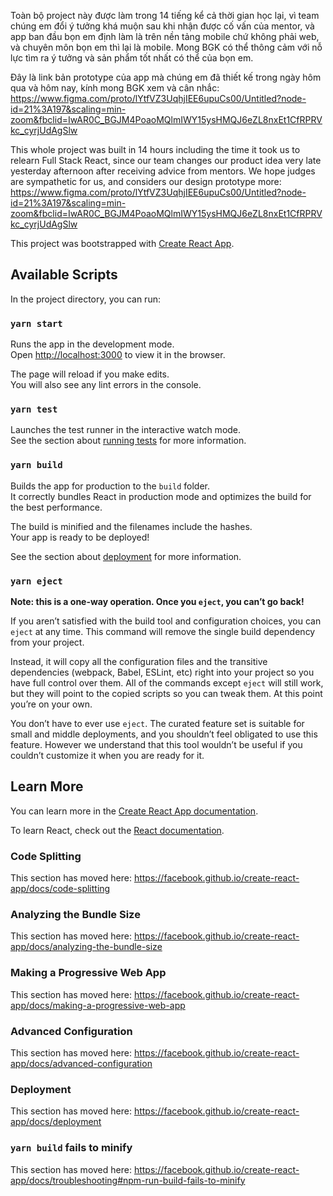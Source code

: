
Toàn bộ project này được làm trong 14 tiếng kể cả thời gian học lại, vì team chúng em đổi ý tưởng khá muộn sau khi nhận được cố vấn của mentor, và app ban đầu bọn em định làm là trên nền tảng mobile chứ không phải web, và chuyên môn bọn em thì lại là mobile. Mong BGK có thể thông cảm với nỗ lực tìm ra ý tưởng và sản phẩm tốt nhất có thể của bọn em.

Đây là link bản prototype của app mà chúng em đã thiết kế trong ngày hôm qua và hôm nay, kính mong BGK xem và cân nhắc: https://www.figma.com/proto/lYtfVZ3UqhjIEE6upuCs00/Untitled?node-id=21%3A197&scaling=min-zoom&fbclid=IwAR0C_BGJM4PoaoMQlmIWY15ysHMQJ6eZL8nxEt1CfRPRVkc_cyrjUdAgSlw

This whole project was built in 14 hours including the time it took us to relearn Full Stack React, since our team changes our product idea very late yesterday afternoon after receiving advice from mentors. We hope judges are sympathetic for us, and considers our design prototype more: https://www.figma.com/proto/lYtfVZ3UqhjIEE6upuCs00/Untitled?node-id=21%3A197&scaling=min-zoom&fbclid=IwAR0C_BGJM4PoaoMQlmIWY15ysHMQJ6eZL8nxEt1CfRPRVkc_cyrjUdAgSlw

This project was bootstrapped with [Create React App](https://github.com/facebook/create-react-app).

## Available Scripts

In the project directory, you can run:

### `yarn start`

Runs the app in the development mode.<br />
Open [http://localhost:3000](http://localhost:3000) to view it in the browser.

The page will reload if you make edits.<br />
You will also see any lint errors in the console.

### `yarn test`

Launches the test runner in the interactive watch mode.<br />
See the section about [running tests](https://facebook.github.io/create-react-app/docs/running-tests) for more information.

### `yarn build`

Builds the app for production to the `build` folder.<br />
It correctly bundles React in production mode and optimizes the build for the best performance.

The build is minified and the filenames include the hashes.<br />
Your app is ready to be deployed!

See the section about [deployment](https://facebook.github.io/create-react-app/docs/deployment) for more information.

### `yarn eject`

**Note: this is a one-way operation. Once you `eject`, you can’t go back!**

If you aren’t satisfied with the build tool and configuration choices, you can `eject` at any time. This command will remove the single build dependency from your project.

Instead, it will copy all the configuration files and the transitive dependencies (webpack, Babel, ESLint, etc) right into your project so you have full control over them. All of the commands except `eject` will still work, but they will point to the copied scripts so you can tweak them. At this point you’re on your own.

You don’t have to ever use `eject`. The curated feature set is suitable for small and middle deployments, and you shouldn’t feel obligated to use this feature. However we understand that this tool wouldn’t be useful if you couldn’t customize it when you are ready for it.

## Learn More

You can learn more in the [Create React App documentation](https://facebook.github.io/create-react-app/docs/getting-started).

To learn React, check out the [React documentation](https://reactjs.org/).

### Code Splitting

This section has moved here: https://facebook.github.io/create-react-app/docs/code-splitting

### Analyzing the Bundle Size

This section has moved here: https://facebook.github.io/create-react-app/docs/analyzing-the-bundle-size

### Making a Progressive Web App

This section has moved here: https://facebook.github.io/create-react-app/docs/making-a-progressive-web-app

### Advanced Configuration

This section has moved here: https://facebook.github.io/create-react-app/docs/advanced-configuration

### Deployment

This section has moved here: https://facebook.github.io/create-react-app/docs/deployment

### `yarn build` fails to minify

This section has moved here: https://facebook.github.io/create-react-app/docs/troubleshooting#npm-run-build-fails-to-minify
